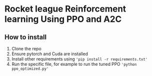 # Rocket league Reinforcement learning Using PPO and A2C

## How to install 
1. Clone the repo
2. Ensure pytorch and Cuda are installed 
3. Install other requirements using `'pip install -r requirements.txt'`
4. Run the specific file, for example to run the tuned PPO `'python ppo_optimized.py'`